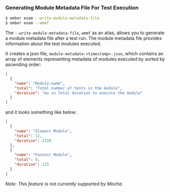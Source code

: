 ### Generating Module Metadata File For Test Execution

```bash
$ ember exam --write-module-metadata-file
$ ember exam --wmmf
```

The `--write-module-metadata-file`, `wmmf` as an alias, allows you to generate a module metadata file after a test run. The module metadata file provides information about the test modules executed.

It creates a json file, `module-metadata-<timestamp>.json`, which contains an array of elements representing metadata of modules executed by sorted by ascending order:
```json
[
  {
    "name": "Module-name",
    "total": "Total number of tests in the module",
    "duration": "ms in Total duration to execute the module"
  }
]
```

and it looks something like below:
```json
[
  {
    "name": "Slowest Module",
    "total": 12,
    "duration": 2159
  },
  {
    "name": "Fastest Module",
    "total": 9,
    "duration": 125
  }
]
```

_Note: This feature is not currently supported by Mocha._
